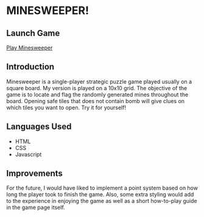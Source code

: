 # **MINESWEEPER!**

## **Launch Game**

[Play Minesweeper](https://chanjongpak.github.io/Minesweeper-Project/)

## **Introduction**

Minesweeper is a single-player strategic puzzle game played usually on a square board. My version is played on a 10x10 grid. The objective of the game is to locate and flag the randomly generated mines throughout the board. Opening safe tiles that does not contain bomb will give clues on which tiles you want to open. Try it for yourself!

## **Languages Used**

- HTML
- CSS
- Javascript

## **Improvements**

For the future, I would have liked to implement a point system based on how long the player took to finish the game.
Also, some extra styling would add to the experience in enjoying the game as well as a short how-to-play guide in the game page itself.
